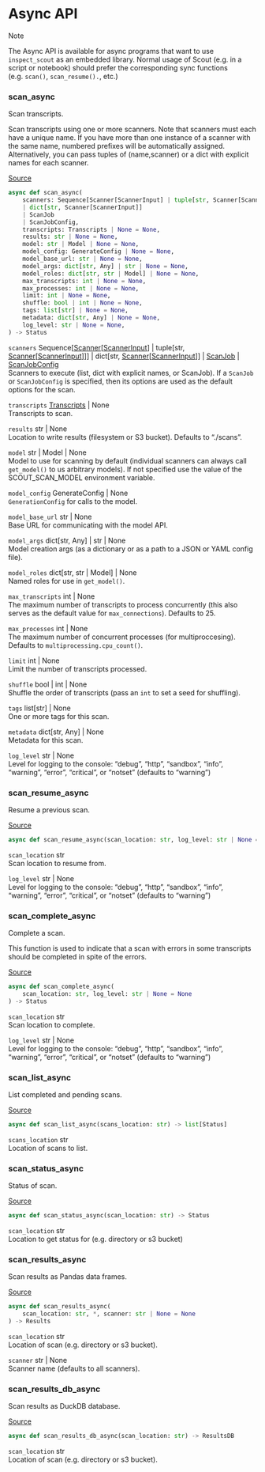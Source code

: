 # Async API


> [!NOTE]
>
> The Async API is available for async programs that want to use
> `inspect_scout` as an embedded library. Normal usage of Scout (e.g. in
> a script or notebook) should prefer the corresponding sync functions
> (e.g. `scan()`, `scan_resume().`, etc.)

### scan_async

Scan transcripts.

Scan transcripts using one or more scanners. Note that scanners must
each have a unique name. If you have more than one instance of a scanner
with the same name, numbered prefixes will be automatically assigned.
Alternatively, you can pass tuples of (name,scanner) or a dict with
explicit names for each scanner.

[Source](https://github.com/meridianlabs-ai/inspect_scout/blob/cc7aa74c406bd139ac3f444f3ca37008dfe71bb5/src/inspect_scout/_scan.py#L142)

``` python
async def scan_async(
    scanners: Sequence[Scanner[ScannerInput] | tuple[str, Scanner[ScannerInput]]]
    | dict[str, Scanner[ScannerInput]]
    | ScanJob
    | ScanJobConfig,
    transcripts: Transcripts | None = None,
    results: str | None = None,
    model: str | Model | None = None,
    model_config: GenerateConfig | None = None,
    model_base_url: str | None = None,
    model_args: dict[str, Any] | str | None = None,
    model_roles: dict[str, str | Model] | None = None,
    max_transcripts: int | None = None,
    max_processes: int | None = None,
    limit: int | None = None,
    shuffle: bool | int | None = None,
    tags: list[str] | None = None,
    metadata: dict[str, Any] | None = None,
    log_level: str | None = None,
) -> Status
```

`scanners` Sequence\[[Scanner](scanner.qmd#scanner)\[[ScannerInput](scanner.qmd#scannerinput)\] \| tuple\[str, [Scanner](scanner.qmd#scanner)\[[ScannerInput](scanner.qmd#scannerinput)\]\]\] \| dict\[str, [Scanner](scanner.qmd#scanner)\[[ScannerInput](scanner.qmd#scannerinput)\]\] \| [ScanJob](scanning.qmd#scanjob) \| [ScanJobConfig](scanning.qmd#scanjobconfig)  
Scanners to execute (list, dict with explicit names, or ScanJob). If a
`ScanJob` or `ScanJobConfig` is specified, then its options are used as
the default options for the scan.

`transcripts` [Transcripts](transcript.qmd#transcripts) \| None  
Transcripts to scan.

`results` str \| None  
Location to write results (filesystem or S3 bucket). Defaults to
“./scans”.

`model` str \| Model \| None  
Model to use for scanning by default (individual scanners can always
call `get_model()` to us arbitrary models). If not specified use the
value of the SCOUT_SCAN_MODEL environment variable.

`model_config` GenerateConfig \| None  
`GenerationConfig` for calls to the model.

`model_base_url` str \| None  
Base URL for communicating with the model API.

`model_args` dict\[str, Any\] \| str \| None  
Model creation args (as a dictionary or as a path to a JSON or YAML
config file).

`model_roles` dict\[str, str \| Model\] \| None  
Named roles for use in `get_model()`.

`max_transcripts` int \| None  
The maximum number of transcripts to process concurrently (this also
serves as the default value for `max_connections`). Defaults to 25.

`max_processes` int \| None  
The maximum number of concurrent processes (for multiproccesing).
Defaults to `multiprocessing.cpu_count()`.

`limit` int \| None  
Limit the number of transcripts processed.

`shuffle` bool \| int \| None  
Shuffle the order of transcripts (pass an `int` to set a seed for
shuffling).

`tags` list\[str\] \| None  
One or more tags for this scan.

`metadata` dict\[str, Any\] \| None  
Metadata for this scan.

`log_level` str \| None  
Level for logging to the console: “debug”, “http”, “sandbox”, “info”,
“warning”, “error”, “critical”, or “notset” (defaults to “warning”)

### scan_resume_async

Resume a previous scan.

[Source](https://github.com/meridianlabs-ai/inspect_scout/blob/cc7aa74c406bd139ac3f444f3ca37008dfe71bb5/src/inspect_scout/_scan.py#L270)

``` python
async def scan_resume_async(scan_location: str, log_level: str | None = None) -> Status
```

`scan_location` str  
Scan location to resume from.

`log_level` str \| None  
Level for logging to the console: “debug”, “http”, “sandbox”, “info”,
“warning”, “error”, “critical”, or “notset” (defaults to “warning”)

### scan_complete_async

Complete a scan.

This function is used to indicate that a scan with errors in some
transcripts should be completed in spite of the errors.

[Source](https://github.com/meridianlabs-ai/inspect_scout/blob/cc7aa74c406bd139ac3f444f3ca37008dfe71bb5/src/inspect_scout/_scan.py#L334)

``` python
async def scan_complete_async(
    scan_location: str, log_level: str | None = None
) -> Status
```

`scan_location` str  
Scan location to complete.

`log_level` str \| None  
Level for logging to the console: “debug”, “http”, “sandbox”, “info”,
“warning”, “error”, “critical”, or “notset” (defaults to “warning”)

### scan_list_async

List completed and pending scans.

[Source](https://github.com/meridianlabs-ai/inspect_scout/blob/cc7aa74c406bd139ac3f444f3ca37008dfe71bb5/src/inspect_scout/_scanlist.py#L19)

``` python
async def scan_list_async(scans_location: str) -> list[Status]
```

`scans_location` str  
Location of scans to list.

### scan_status_async

Status of scan.

[Source](https://github.com/meridianlabs-ai/inspect_scout/blob/cc7aa74c406bd139ac3f444f3ca37008dfe71bb5/src/inspect_scout/_scanresults.py#L24)

``` python
async def scan_status_async(scan_location: str) -> Status
```

`scan_location` str  
Location to get status for (e.g. directory or s3 bucket)

### scan_results_async

Scan results as Pandas data frames.

[Source](https://github.com/meridianlabs-ai/inspect_scout/blob/cc7aa74c406bd139ac3f444f3ca37008dfe71bb5/src/inspect_scout/_scanresults.py#L50)

``` python
async def scan_results_async(
    scan_location: str, *, scanner: str | None = None
) -> Results
```

`scan_location` str  
Location of scan (e.g. directory or s3 bucket).

`scanner` str \| None  
Scanner name (defaults to all scanners).

### scan_results_db_async

Scan results as DuckDB database.

[Source](https://github.com/meridianlabs-ai/inspect_scout/blob/cc7aa74c406bd139ac3f444f3ca37008dfe71bb5/src/inspect_scout/_scanresults.py#L78)

``` python
async def scan_results_db_async(scan_location: str) -> ResultsDB
```

`scan_location` str  
Location of scan (e.g. directory or s3 bucket).
